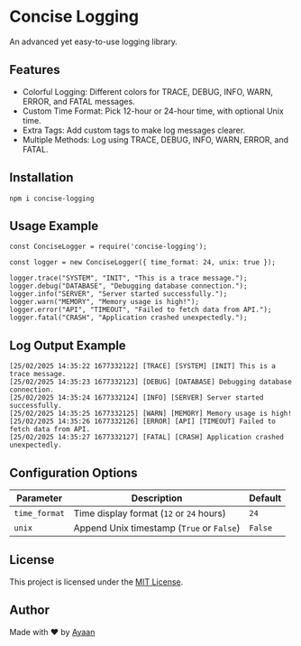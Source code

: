 # Concise Logging
An advanced yet easy-to-use logging library.

## Features
- Colorful Logging: Different colors for TRACE, DEBUG, INFO, WARN, ERROR, and FATAL messages.  
- Custom Time Format: Pick 12-hour or 24-hour time, with optional Unix time.  
- Extra Tags: Add custom tags to make log messages clearer.  
- Multiple Methods: Log using TRACE, DEBUG, INFO, WARN, ERROR, and FATAL.  

## Installation
```
npm i concise-logging
```

## Usage Example
```
const ConciseLogger = require('concise-logging');

const logger = new ConciseLogger({ time_format: 24, unix: true });

logger.trace("SYSTEM", "INIT", "This is a trace message.");
logger.debug("DATABASE", "Debugging database connection.");
logger.info("SERVER", "Server started successfully.");
logger.warn("MEMORY", "Memory usage is high!");
logger.error("API", "TIMEOUT", "Failed to fetch data from API.");
logger.fatal("CRASH", "Application crashed unexpectedly.");
```

## Log Output Example
```
[25/02/2025 14:35:22 1677332122] [TRACE] [SYSTEM] [INIT] This is a trace message.
[25/02/2025 14:35:23 1677332123] [DEBUG] [DATABASE] Debugging database connection.
[25/02/2025 14:35:24 1677332124] [INFO] [SERVER] Server started successfully.
[25/02/2025 14:35:25 1677332125] [WARN] [MEMORY] Memory usage is high!
[25/02/2025 14:35:26 1677332126] [ERROR] [API] [TIMEOUT] Failed to fetch data from API.
[25/02/2025 14:35:27 1677332127] [FATAL] [CRASH] Application crashed unexpectedly.
```

## Configuration Options
| Parameter      | Description                                  | Default    |
|----------------|----------------------------------------------|------------|
| `time_format` | Time display format (`12` or `24` hours)      | `24`       |
| `unix`        | Append Unix timestamp (`True` or `False`)     | `False`    |

## License
This project is licensed under the [MIT License](https://rusky.is-a.dev/cdn/licenses/MIT.txt).

## Author
Made with ♥ by [Ayaan](https://rusky.is-a.dev?ref=npmjs)

